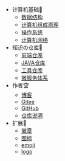 - 计算机基础🎈
  - [数据结构](/cs408/DataStructure/README.md)
  - [计算机组成原理](/cs408/ComputerComposition/README.md)
  - [操作系统](/cs408/OperatingSystem/README.md)
  - [计算机网络](/cs408/ComputerNetwork/README.md)
- 知识の仓库🎯
  - [前端仓库](/web/README.md)
  - [JAVA仓库](/java/README.md)
  - [工具仓库](/uTools/README.md)
  - [微服务体系](/MicroServices/README.md)
- 作者🏆
  - [博客](https://blog.csdn.net/Augenstern_QXL)
  - [Gitee](https://gitee.com/Augenstern-creator)
  - [GitHub](https://github.com/Augenstern-creator)
  - [仓库说明](/README.md)
- 扩展🔮
  - [徽章](https://shields.io/)
  - [图标](https://favicon.io/favicon-converter/)
  - [emoji](https://www.emojiall.com/zh-hans)
  - [logo](https://github.com/Tarikul-Islam-Anik/Animated-Fluent-Emojis)